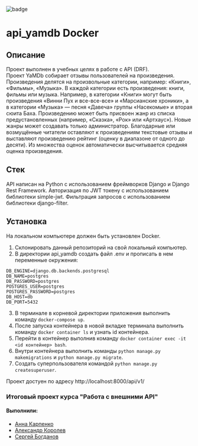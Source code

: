 ![badge](https://github.com/bogdanov2000/yamdb_final/workflows/YAMDB_workflow/badge.svg)

# api_yamdb Docker 

## Описание 
Проект выполнен в учебных целях в работе с API (DRF).  
Проект YaMDb собирает отзывы пользователей на произведения. Произведения делятся на произвольные категории, например: «Книги», «Фильмы», «Музыка». 
В каждой категории есть произведения: книги, фильмы или музыка. Например, в категории «Книги» могут быть произведения «Винни Пух и все-все-все» и «Марсианские хроники», а в категории «Музыка» — песня «Давеча» группы «Насекомые» и вторая сюита Баха. Произведению может быть присвоен жанр из списка предустановленных (например, «Сказка», «Рок» или «Артхаус»). Новые жанры может создавать только администратор. 
Благодарные или возмущённые читатели оставляют к произведениям текстовые отзывы и выставляют произведению рейтинг (оценку в диапазоне от одного до десяти). Из множества оценок автоматически высчитывается средняя оценка произведения.  
 
## Стек
API написан на Python с использованием фреймворков Django и Django Rest Framework. Авторизация по JWT токену с использованием библиотеки simple-jwt. Фильтрация запросов с использованием библиотеки django-filter.

## Установка
На локальном компьютере должен быть установлен Docker.

1. Склонировать данный репозиторий на свой локальный компьютер.
2. В директории api_yamdb создать файл .env и прописать в нем переменные окружения:
```
DB_ENGINE=django.db.backends.postgresql
DB_NAME=postgres
DB_PASSWORD=postgres
POSTGRES_USER=postgres
POSTGRES_PASSWORD=postgres
DB_HOST=db
DB_PORT=5432
```
3. В терминале в корневой директории приложения выполнить команду `docker-compose up`.
4. После запуска контейнера в новой вкладке терминала выполнить команду `docker container ls` и узнать id контейнера.
5. Перейти в контейнер выполнив команду `docker container exec -it <id контейнер> bash`.
6. Внутри контейнера выполнить команды `python manage.py makemigrations` и `python manage.py migrate`.
7. Создать суперпользователя командой `python manage.py createsuperuser`.
 
Проект достуен по адресу http://localhost:8000/api/v1/ 
 
 
### Итоговый проект курса "Работа с внешними API"   
#### Выполнили: 
- [Анна Карпенко](https://github.com/ammstir) 
- [Александр Королев](https://github.com/Kaalesson)  
- [Сергей Богданов](https://github.com/bogdanov2000)

